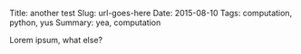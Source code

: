 Title: another test
Slug: url-goes-here
Date: 2015-08-10
Tags: computation, python, yus
Summary: yea, computation

Lorem ipsum, what else?
